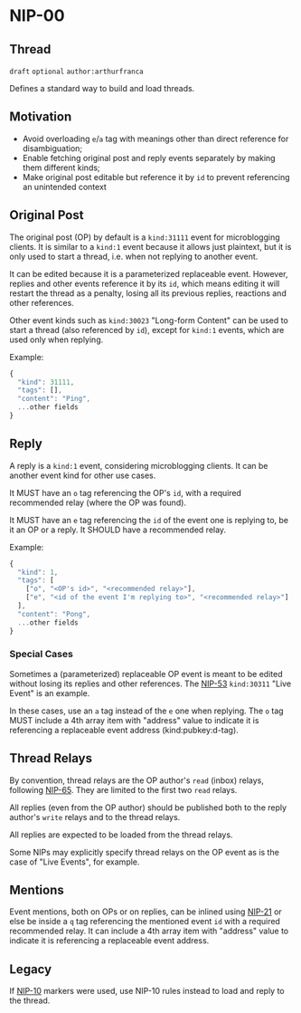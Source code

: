 NIP-00
======

Thread
------

`draft` `optional` `author:arthurfranca`

Defines a standard way to build and load threads.

## Motivation

- Avoid overloading `e`/`a` tag with meanings other than direct reference for disambiguation;
- Enable fetching original post and reply events separately by making them different kinds;
- Make original post editable but reference it by `id` to prevent referencing an unintended context

## Original Post

The original post (OP) by default is a `kind:31111` event for microblogging clients. It is similar to a `kind:1`
event because it allows just plaintext, but it is only used
to start a thread, i.e. when not replying to another event.

It can be edited because it is a parameterized replaceable event.
However, replies and other events reference it by its `id`,
which means editing it will restart the thread as a penalty,
losing all its previous replies, reactions and other references.

Other event kinds such as `kind:30023` "Long-form Content" can be used to start a thread
(also referenced by `id`), except for `kind:1` events, which are used only when replying.

Example:

```js
{
  "kind": 31111,
  "tags": [],
  "content": "Ping",
  ...other fields
}
```

## Reply

A reply is a `kind:1` event, considering microblogging clients. It can be another event kind for other use cases.

It MUST have an `o` tag referencing the OP's `id`, with a required recommended relay (where the OP was found).

It MUST have an `e` tag referencing the `id` of the event one is replying to, be it an OP or a reply. It SHOULD have a recommended relay.

Example:

```js
{
  "kind": 1,
  "tags": [
    ["o", "<OP's id>", "<recommended relay>"],
    ["e", "<id of the event I'm replying to>", "<recommended relay>"]
  ],
  "content": "Pong",
  ...other fields
}
```

### Special Cases

Sometimes a (parameterized) replaceable OP event is meant to be edited
without losing its replies and other references.
The [NIP-53](53.md) `kind:30311` "Live Event" is an example.

In these cases, use an `a` tag instead of the `e` one when replying.
The `o` tag MUST include a 4th array item with "address" value to indicate it
is referencing a replaceable event address (kind:pubkey:d-tag).

## Thread Relays

By convention, thread relays are the OP author's `read` (inbox) relays, following [NIP-65](65.md).
They are limited to the first two `read` relays.

All replies (even from the OP author) should be published both to the reply author's `write`
relays and to the thread relays.

All replies are expected to be loaded from the thread relays.

Some NIPs may explicitly specify thread relays on the OP event as is the case of "Live Events", for example.

## Mentions

Event mentions, both on OPs or on replies, can be inlined using [NIP-21](21.md)
or else be inside a `q` tag referencing the mentioned event `id` with a required recommended relay.
It can include a 4th array item with "address" value to indicate it
is referencing a replaceable event address.

## Legacy

If [NIP-10](10.md) markers were used, use NIP-10 rules instead to load and reply to the thread.

